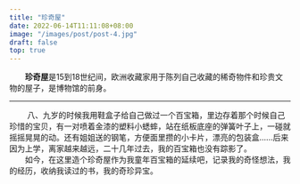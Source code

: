```yaml
---
title: "珍奇屋"
date: 2022-06-14T11:11:08+08:00
image: "/images/post/post-4.jpg"
draft: false
top: true
---
```


&emsp;&emsp;**珍奇屋**是15到18世纪间，欧洲收藏家用于陈列自己收藏的稀奇物件和珍贵文物的屋子，是博物馆的前身。

---

&emsp;&emsp; 八、九岁的时候我用鞋盒子给自己做过一个百宝箱，里边存着那个时候自己珍惜的宝贝，有一对喷着金漆的塑料小蟋蟀，站在纸板底座的弹簧叶子上，一碰就摇摇晃晃的动。还有姐姐送的钢笔，方便面里攒的小卡片，漂亮的包装盒......后来因为上学，离家越来越远，二十几年过去，我的百宝箱也没有踪影了。  
&emsp;&emsp;如今，在这里造个珍奇屋作为我童年百宝箱的延续吧，记录我的奇怪想法，我的经历，收纳我读过的书，我的奇珍异宝。